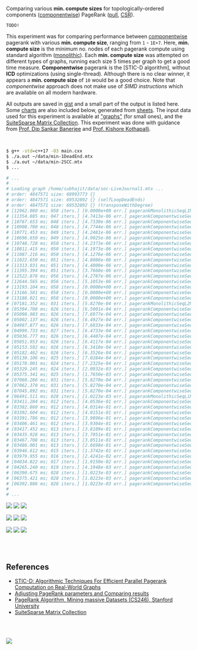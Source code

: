 Comparing various **min. compute sizes** for topologically-ordered components
([componentwise]) PageRank ([pull], [CSR]).

`TODO!`

This experiment was for comparing performance between [componentwise] pagerank
with various **min. compute size**, ranging from `1` - `1E+7`. Here,
**min. compute size** is the minimum no. nodes of each pagerank compute using
standard algorithm ([monolithic]). Each **min. compute size** was attempted on
different types of graphs, running each size 5 times per graph to get a good
time measure. **Componentwise** pagerank is the [STIC-D algorithm], without
**ICD** optimizations (using single-thread). Although there is no clear
winner, it appears a **min. compute size** of `10` would be a good choice.
Note that *componentwise* approach does not make use of *SIMD instructions* which
are available on all modern hardware.

All outputs are saved in [gist] and a small part of the output is listed
here. Some [charts] are also included below, generated from [sheets]. The input
data used for this experiment is available at ["graphs"] (for small ones), and
the [SuiteSparse Matrix Collection]. This experiment was done with guidance
from [Prof. Dip Sankar Banerjee] and [Prof. Kishore Kothapalli].

<br>

```bash
$ g++ -std=c++17 -O3 main.cxx
$ ./a.out ~/data/min-1DeadEnd.mtx
$ ./a.out ~/data/min-2SCC.mtx
$ ...

# ...
#
# Loading graph /home/subhajit/data/soc-LiveJournal1.mtx ...
# order: 4847571 size: 68993773 {}
# order: 4847571 size: 69532892 {} (selfLoopDeadEnds)
# order: 4847571 size: 69532892 {} (transposeWithDegree)
# [12962.080 ms; 058 iters.] [0.0000e+00 err.] pagerankMonolithicSeqL1Norm
# [11354.885 ms; 047 iters.] [4.7413e-06 err.] pagerankComponentwiseSeqL1Norm [min-compute=1]
# [10767.653 ms; 048 iters.] [4.7330e-06 err.] pagerankComponentwiseSeqL1Norm [min-compute=5]
# [10908.700 ms; 048 iters.] [4.7744e-06 err.] pagerankComponentwiseSeqL1Norm [min-compute=10]
# [10771.453 ms; 049 iters.] [4.2481e-06 err.] pagerankComponentwiseSeqL1Norm [min-compute=50]
# [10696.650 ms; 049 iters.] [4.9025e-06 err.] pagerankComponentwiseSeqL1Norm [min-compute=100]
# [10748.728 ms; 050 iters.] [4.2373e-06 err.] pagerankComponentwiseSeqL1Norm [min-compute=500]
# [10811.415 ms; 050 iters.] [4.1973e-06 err.] pagerankComponentwiseSeqL1Norm [min-compute=1000]
# [11087.216 ms; 050 iters.] [4.1276e-06 err.] pagerankComponentwiseSeqL1Norm [min-compute=5000]
# [11022.650 ms; 051 iters.] [4.8086e-06 err.] pagerankComponentwiseSeqL1Norm [min-compute=10000]
# [11313.031 ms; 051 iters.] [4.4000e-06 err.] pagerankComponentwiseSeqL1Norm [min-compute=50000]
# [11395.394 ms; 051 iters.] [3.7668e-06 err.] pagerankComponentwiseSeqL1Norm [min-compute=100000]
# [12522.878 ms; 056 iters.] [4.2787e-06 err.] pagerankComponentwiseSeqL1Norm [min-compute=500000]
# [12644.565 ms; 056 iters.] [5.1053e-06 err.] pagerankComponentwiseSeqL1Norm [min-compute=1000000]
# [13193.104 ms; 058 iters.] [0.0000e+00 err.] pagerankComponentwiseSeqL1Norm [min-compute=5000000]
# [13166.581 ms; 058 iters.] [0.0000e+00 err.] pagerankComponentwiseSeqL1Norm [min-compute=10000000]
# [13188.021 ms; 058 iters.] [0.0000e+00 err.] pagerankComponentwiseSeqL1Norm [min-compute=50000000]
# [07181.352 ms; 031 iters.] [5.8270e-04 err.] pagerankMonolithicSeqL2Norm
# [05394.708 ms; 026 iters.] [6.5001e-04 err.] pagerankComponentwiseSeqL2Norm [min-compute=1]
# [05098.983 ms; 026 iters.] [7.6977e-04 err.] pagerankComponentwiseSeqL2Norm [min-compute=5]
# [05002.137 ms; 026 iters.] [6.4927e-04 err.] pagerankComponentwiseSeqL2Norm [min-compute=10]
# [04987.877 ms; 026 iters.] [7.6833e-04 err.] pagerankComponentwiseSeqL2Norm [min-compute=50]
# [04999.733 ms; 027 iters.] [6.4733e-04 err.] pagerankComponentwiseSeqL2Norm [min-compute=100]
# [05036.777 ms; 026 iters.] [6.4407e-04 err.] pagerankComponentwiseSeqL2Norm [min-compute=500]
# [05051.953 ms; 026 iters.] [6.4117e-04 err.] pagerankComponentwiseSeqL2Norm [min-compute=1000]
# [05153.592 ms; 026 iters.] [6.3410e-04 err.] pagerankComponentwiseSeqL2Norm [min-compute=5000]
# [05182.462 ms; 026 iters.] [6.3526e-04 err.] pagerankComponentwiseSeqL2Norm [min-compute=10000]
# [05130.106 ms; 025 iters.] [7.0284e-04 err.] pagerankComponentwiseSeqL2Norm [min-compute=50000]
# [05170.001 ms; 024 iters.] [7.2325e-04 err.] pagerankComponentwiseSeqL2Norm [min-compute=100000]
# [05329.245 ms; 024 iters.] [2.0932e-03 err.] pagerankComponentwiseSeqL2Norm [min-compute=500000]
# [05375.341 ms; 025 iters.] [1.7650e-03 err.] pagerankComponentwiseSeqL2Norm [min-compute=1000000]
# [07060.266 ms; 031 iters.] [5.8270e-04 err.] pagerankComponentwiseSeqL2Norm [min-compute=5000000]
# [07062.370 ms; 031 iters.] [5.8270e-04 err.] pagerankComponentwiseSeqL2Norm [min-compute=10000000]
# [07045.892 ms; 031 iters.] [5.8270e-04 err.] pagerankComponentwiseSeqL2Norm [min-compute=50000000]
# [06491.511 ms; 028 iters.] [1.0223e-03 err.] pagerankMonolithicSeqLiNorm
# [03411.284 ms; 012 iters.] [4.0536e-01 err.] pagerankComponentwiseSeqLiNorm [min-compute=1]
# [03382.860 ms; 012 iters.] [4.0314e-01 err.] pagerankComponentwiseSeqLiNorm [min-compute=5]
# [03392.604 ms; 012 iters.] [4.0151e-01 err.] pagerankComponentwiseSeqLiNorm [min-compute=10]
# [03391.786 ms; 012 iters.] [3.9896e-01 err.] pagerankComponentwiseSeqLiNorm [min-compute=50]
# [03406.461 ms; 012 iters.] [3.9304e-01 err.] pagerankComponentwiseSeqLiNorm [min-compute=100]
# [03417.452 ms; 013 iters.] [3.8109e-01 err.] pagerankComponentwiseSeqLiNorm [min-compute=500]
# [03435.928 ms; 013 iters.] [3.7051e-01 err.] pagerankComponentwiseSeqLiNorm [min-compute=1000]
# [03467.708 ms; 013 iters.] [3.0511e-01 err.] pagerankComponentwiseSeqLiNorm [min-compute=5000]
# [03486.001 ms; 013 iters.] [2.6698e-01 err.] pagerankComponentwiseSeqLiNorm [min-compute=10000]
# [03946.612 ms; 015 iters.] [1.3742e-01 err.] pagerankComponentwiseSeqLiNorm [min-compute=50000]
# [03979.955 ms; 016 iters.] [2.4241e-02 err.] pagerankComponentwiseSeqLiNorm [min-compute=100000]
# [04034.822 ms; 017 iters.] [1.9150e-02 err.] pagerankComponentwiseSeqLiNorm [min-compute=500000]
# [04265.240 ms; 019 iters.] [4.1948e-03 err.] pagerankComponentwiseSeqLiNorm [min-compute=1000000]
# [06390.675 ms; 028 iters.] [1.0223e-03 err.] pagerankComponentwiseSeqLiNorm [min-compute=5000000]
# [06375.421 ms; 028 iters.] [1.0223e-03 err.] pagerankComponentwiseSeqLiNorm [min-compute=10000000]
# [06392.886 ms; 028 iters.] [1.0223e-03 err.] pagerankComponentwiseSeqLiNorm [min-compute=50000000]
#
# ...
```

[![](https://i.imgur.com/gyof9Vr.png)][sheetp]
[![](https://i.imgur.com/wpl0t6f.png)][sheetp]
[![](https://i.imgur.com/JNeQkto.png)][sheetp]

[![](https://i.imgur.com/FbcT8rn.png)][sheetp]
[![](https://i.imgur.com/vr9zzEM.png)][sheetp]
[![](https://i.imgur.com/ztuBnte.png)][sheetp]

[![](https://i.imgur.com/xPH4Jcp.gif)][sheetp]
[![](https://i.imgur.com/18dZouw.gif)][sheetp]
[![](https://i.imgur.com/kGrNCvT.gif)][sheetp]

<br>
<br>


## References

- [STIC-D: Algorithmic Techniques For Efficient Parallel Pagerank Computation on Real-World Graphs](https://gist.github.com/wolfram77/bb09968cc0e592583c4b180243697d5a)
- [Adjusting PageRank parameters and Comparing results](https://arxiv.org/abs/2108.02997)
- [PageRank Algorithm, Mining massive Datasets (CS246), Stanford University](https://www.youtube.com/watch?v=ke9g8hB0MEo)
- [SuiteSparse Matrix Collection]

<br>
<br>

[![](https://i.imgur.com/5gcO8cg.jpg)](https://www.youtube.com/watch?v=4Xw0MrllRfQ)

[Prof. Dip Sankar Banerjee]: https://sites.google.com/site/dipsankarban/
[Prof. Kishore Kothapalli]: https://www.iiit.ac.in/people/faculty/kkishore/
[SuiteSparse Matrix Collection]: https://sparse.tamu.edu
["graphs"]: https://github.com/puzzlef/graphs
[monolithic]: https://github.com/puzzlef/pagerank-monolithic-vs-componentwise
[componentwise]: https://github.com/puzzlef/pagerank-monolithic-vs-componentwise
[pull]: https://github.com/puzzlef/pagerank
[CSR]: https://github.com/puzzlef/pagerank
[gist]: https://gist.github.com/wolfram77/38e85d2a52591fffd7c2e878bcf794e5
[charts]: https://photos.app.goo.gl/KgBUFkTrHGB4WBfs9
[sheets]: https://docs.google.com/spreadsheets/d/10KhCjLln713-qWsQMURTQKmQsniTO0xwGzNeQkuV3sE/edit?usp=sharing
[sheetp]: https://docs.google.com/spreadsheets/d/e/2PACX-1vTyTClcJr6diQdv_cp_8w6gyXEgyrJ5gkWq5dRv7Q8V11tMoUbyyahjRk1glZ6yWS5YeTkzVSG0CuzC/pubhtml

